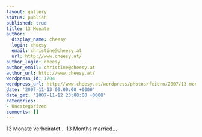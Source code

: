 ```yaml
---
layout: gallery
status: publish
published: true
title: 13 Monate
author:
  display_name: cheesy
  login: cheesy
  email: christine@cheesy.at
  url: http://www.cheesy.at/
author_login: cheesy
author_email: christine@cheesy.at
author_url: http://www.cheesy.at/
wordpress_id: 1704
wordpress_url: http://www.cheesy.at/wordpress/photos/feiern/2007/13-monate/
date: '2007-11-13 00:00:00 +0000'
date_gmt: '2007-11-12 23:00:00 +0000'
categories:
- Uncategorized
comments: []
---
```

<!--:de-->13 Monate verheiratet...
<!--:--><!--:en-->13 Months married...
<!--:-->
